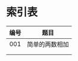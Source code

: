 # 索引表
|  编号  |               题目               |
|:------:|:--------------------------------:|
|001     | 简单的两数相加                    |
|        |                                  |
|        |                                  |
